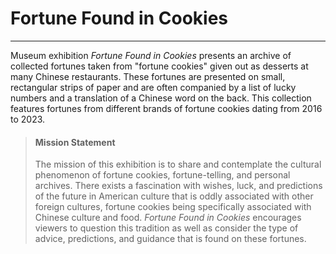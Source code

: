 
# Fortune Found in Cookies  

---

Museum exhibition *Fortune Found in Cookies* presents an archive of collected fortunes taken from "fortune cookies" given out as desserts at many Chinese restaurants. These fortunes are presented on small, rectangular strips of paper and are often companied by a list of lucky numbers and a translation of a Chinese word on the back. This collection features fortunes from different brands of fortune cookies dating from 2016 to 2023.  

> #### Mission Statement
> The mission of this exhibition is to share and contemplate the cultural phenomenon of fortune cookies, fortune-telling, and personal archives. There exists a fascination with wishes, luck, and predictions of the future in American culture that is oddly associated with other foreign cultures, fortune cookies being specifically associated with Chinese culture and food. *Fortune Found in Cookies* encourages viewers to question this tradition as well as consider the type of advice, predictions, and guidance that is found on these fortunes.
